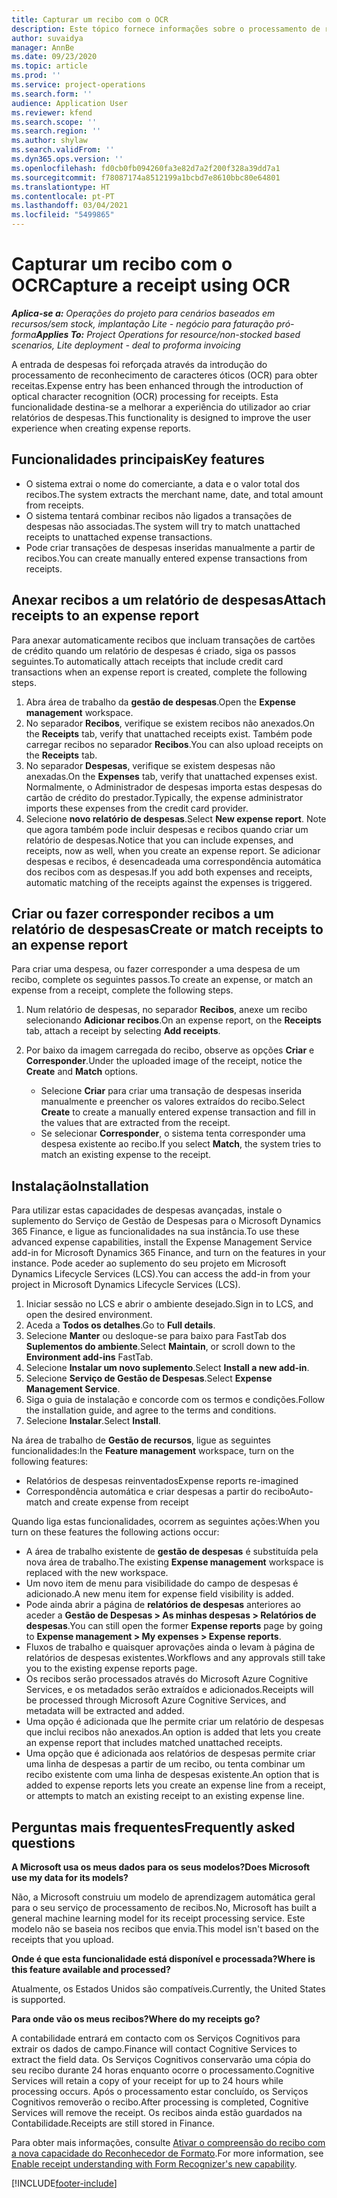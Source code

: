 ```yaml
---
title: Capturar um recibo com o OCR
description: Este tópico fornece informações sobre o processamento de reconhecimento de caracteres óticos (OCR) para obter recibos.
author: suvaidya
manager: AnnBe
ms.date: 09/23/2020
ms.topic: article
ms.prod: ''
ms.service: project-operations
ms.search.form: ''
audience: Application User
ms.reviewer: kfend
ms.search.scope: ''
ms.search.region: ''
ms.author: shylaw
ms.search.validFrom: ''
ms.dyn365.ops.version: ''
ms.openlocfilehash: fd0cb0fb094260fa3e82d7a2f200f328a39dd7a1
ms.sourcegitcommit: f78087174a8512199a1bcbd7e8610bbc80e64801
ms.translationtype: HT
ms.contentlocale: pt-PT
ms.lasthandoff: 03/04/2021
ms.locfileid: "5499865"
---
```

# <a name="capture-a-receipt-using-ocr"></a><span data-ttu-id="a92ea-103">Capturar um recibo com o OCR</span><span class="sxs-lookup"><span data-stu-id="a92ea-103">Capture a receipt using OCR</span></span>

<span data-ttu-id="a92ea-104">_**Aplica-se a:** Operações do projeto para cenários baseados em recursos/sem stock, implantação Lite - negócio para faturação pró-forma_</span><span class="sxs-lookup"><span data-stu-id="a92ea-104">_**Applies To:** Project Operations for resource/non-stocked based scenarios, Lite deployment - deal to proforma invoicing_</span></span>

<span data-ttu-id="a92ea-105">A entrada de despesas foi reforçada através da introdução do processamento de reconhecimento de caracteres óticos (OCR) para obter receitas.</span><span class="sxs-lookup"><span data-stu-id="a92ea-105">Expense entry has been enhanced through the introduction of optical character recognition (OCR) processing for receipts.</span></span> <span data-ttu-id="a92ea-106">Esta funcionalidade destina-se a melhorar a experiência do utilizador ao criar relatórios de despesas.</span><span class="sxs-lookup"><span data-stu-id="a92ea-106">This functionality is designed to improve the user experience when creating expense reports.</span></span>

## <a name="key-features"></a><span data-ttu-id="a92ea-107">Funcionalidades principais</span><span class="sxs-lookup"><span data-stu-id="a92ea-107">Key features</span></span>

- <span data-ttu-id="a92ea-108">O sistema extrai o nome do comerciante, a data e o valor total dos recibos.</span><span class="sxs-lookup"><span data-stu-id="a92ea-108">The system extracts the merchant name, date, and total amount from receipts.</span></span>
- <span data-ttu-id="a92ea-109">O sistema tentará combinar recibos não ligados a transações de despesas não associadas.</span><span class="sxs-lookup"><span data-stu-id="a92ea-109">The system will try to match unattached receipts to unattached expense transactions.</span></span>
- <span data-ttu-id="a92ea-110">Pode criar transações de despesas inseridas manualmente a partir de recibos.</span><span class="sxs-lookup"><span data-stu-id="a92ea-110">You can create manually entered expense transactions from receipts.</span></span>

## <a name="attach-receipts-to-an-expense-report"></a><span data-ttu-id="a92ea-111">Anexar recibos a um relatório de despesas</span><span class="sxs-lookup"><span data-stu-id="a92ea-111">Attach receipts to an expense report</span></span>

<span data-ttu-id="a92ea-112">Para anexar automaticamente recibos que incluam transações de cartões de crédito quando um relatório de despesas é criado, siga os passos seguintes.</span><span class="sxs-lookup"><span data-stu-id="a92ea-112">To automatically attach receipts that include credit card transactions when an expense report is created, complete the following steps.</span></span>

  1. <span data-ttu-id="a92ea-113">Abra área de trabalho da **gestão de despesas**.</span><span class="sxs-lookup"><span data-stu-id="a92ea-113">Open the **Expense management** workspace.</span></span>
  2. <span data-ttu-id="a92ea-114">No separador **Recibos**, verifique se existem recibos não anexados.</span><span class="sxs-lookup"><span data-stu-id="a92ea-114">On the **Receipts** tab, verify that unattached receipts exist.</span></span> <span data-ttu-id="a92ea-115">Também pode carregar recibos no separador **Recibos**.</span><span class="sxs-lookup"><span data-stu-id="a92ea-115">You can also upload receipts on the **Receipts** tab.</span></span>
  3. <span data-ttu-id="a92ea-116">No separador **Despesas**, verifique se existem despesas não anexadas.</span><span class="sxs-lookup"><span data-stu-id="a92ea-116">On the **Expenses** tab, verify that unattached expenses exist.</span></span> <span data-ttu-id="a92ea-117">Normalmente, o Administrador de despesas importa estas despesas do cartão de crédito do prestador.</span><span class="sxs-lookup"><span data-stu-id="a92ea-117">Typically, the expense administrator imports these expenses from the credit card provider.</span></span>
  4. <span data-ttu-id="a92ea-118">Selecione **novo relatório de despesas**.</span><span class="sxs-lookup"><span data-stu-id="a92ea-118">Select **New expense report**.</span></span> <span data-ttu-id="a92ea-119">Note que agora também pode incluir despesas e recibos quando criar um relatório de despesas.</span><span class="sxs-lookup"><span data-stu-id="a92ea-119">Notice that you can include expenses, and receipts, now as well, when you create an expense report.</span></span> <span data-ttu-id="a92ea-120">Se adicionar despesas e recibos, é desencadeada uma correspondência automática dos recibos com as despesas.</span><span class="sxs-lookup"><span data-stu-id="a92ea-120">If you add both expenses and receipts, automatic matching of the receipts against the expenses is triggered.</span></span>

## <a name="create-or-match-receipts-to-an-expense-report"></a><span data-ttu-id="a92ea-121">Criar ou fazer corresponder recibos a um relatório de despesas</span><span class="sxs-lookup"><span data-stu-id="a92ea-121">Create or match receipts to an expense report</span></span>
<span data-ttu-id="a92ea-122">Para criar uma despesa, ou fazer corresponder a uma despesa de um recibo, complete os seguintes passos.</span><span class="sxs-lookup"><span data-stu-id="a92ea-122">To create an expense, or match an expense from a receipt, complete the following steps.</span></span>

  1. <span data-ttu-id="a92ea-123">Num relatório de despesas, no separador **Recibos**, anexe um recibo selecionando **Adicionar recibos**.</span><span class="sxs-lookup"><span data-stu-id="a92ea-123">On an expense report, on the **Receipts** tab, attach a receipt by selecting **Add receipts**.</span></span>
  2. <span data-ttu-id="a92ea-124">Por baixo da imagem carregada do recibo, observe as opções **Criar** e **Corresponder**.</span><span class="sxs-lookup"><span data-stu-id="a92ea-124">Under the uploaded image of the receipt, notice the **Create** and **Match** options.</span></span>

      - <span data-ttu-id="a92ea-125">Selecione **Criar** para criar uma transação de despesas inserida manualmente e preencher os valores extraídos do recibo.</span><span class="sxs-lookup"><span data-stu-id="a92ea-125">Select **Create** to create a manually entered expense transaction and fill in the values that are extracted from the receipt.</span></span>
      - <span data-ttu-id="a92ea-126">Se selecionar **Corresponder**, o sistema tenta corresponder uma despesa existente ao recibo.</span><span class="sxs-lookup"><span data-stu-id="a92ea-126">If you select **Match**, the system tries to match an existing expense to the receipt.</span></span>

## <a name="installation"></a><span data-ttu-id="a92ea-127">Instalação</span><span class="sxs-lookup"><span data-stu-id="a92ea-127">Installation</span></span>

<span data-ttu-id="a92ea-128">Para utilizar estas capacidades de despesas avançadas, instale o suplemento do Serviço de Gestão de Despesas para o Microsoft Dynamics 365 Finance, e ligue as funcionalidades na sua instância.</span><span class="sxs-lookup"><span data-stu-id="a92ea-128">To use these advanced expense capabilities, install the Expense Management Service add-in for Microsoft Dynamics 365 Finance, and turn on the features in your instance.</span></span> <span data-ttu-id="a92ea-129">Pode aceder ao suplemento do seu projeto em Microsoft Dynamics Lifecycle Services (LCS).</span><span class="sxs-lookup"><span data-stu-id="a92ea-129">You can access the add-in from your project in Microsoft Dynamics Lifecycle Services (LCS).</span></span>

1. <span data-ttu-id="a92ea-130">Iniciar sessão no LCS e abrir o ambiente desejado.</span><span class="sxs-lookup"><span data-stu-id="a92ea-130">Sign in to LCS, and open the desired environment.</span></span>
2. <span data-ttu-id="a92ea-131">Aceda a **Todos os detalhes**.</span><span class="sxs-lookup"><span data-stu-id="a92ea-131">Go to **Full details**.</span></span>
3. <span data-ttu-id="a92ea-132">Selecione **Manter** ou desloque-se para baixo para FastTab dos **Suplementos do ambiente**.</span><span class="sxs-lookup"><span data-stu-id="a92ea-132">Select **Maintain**, or scroll down to the **Environment add-ins** FastTab.</span></span>
4. <span data-ttu-id="a92ea-133">Selecione **Instalar um novo suplemento**.</span><span class="sxs-lookup"><span data-stu-id="a92ea-133">Select **Install a new add-in**.</span></span>
5. <span data-ttu-id="a92ea-134">Selecione **Serviço de Gestão de Despesas**.</span><span class="sxs-lookup"><span data-stu-id="a92ea-134">Select **Expense Management Service**.</span></span>
6. <span data-ttu-id="a92ea-135">Siga o guia de instalação e concorde com os termos e condições.</span><span class="sxs-lookup"><span data-stu-id="a92ea-135">Follow the installation guide, and agree to the terms and conditions.</span></span>
7. <span data-ttu-id="a92ea-136">Selecione **Instalar**.</span><span class="sxs-lookup"><span data-stu-id="a92ea-136">Select **Install**.</span></span>

<span data-ttu-id="a92ea-137">Na área de trabalho de **Gestão de recursos**, ligue as seguintes funcionalidades:</span><span class="sxs-lookup"><span data-stu-id="a92ea-137">In the **Feature management** workspace, turn on the following features:</span></span>

- <span data-ttu-id="a92ea-138">Relatórios de despesas reinventados</span><span class="sxs-lookup"><span data-stu-id="a92ea-138">Expense reports re-imagined</span></span>
- <span data-ttu-id="a92ea-139">Correspondência automática e criar despesas a partir do recibo</span><span class="sxs-lookup"><span data-stu-id="a92ea-139">Auto-match and create expense from receipt</span></span>

<span data-ttu-id="a92ea-140">Quando liga estas funcionalidades, ocorrem as seguintes ações:</span><span class="sxs-lookup"><span data-stu-id="a92ea-140">When you turn on these features the following actions occur:</span></span>

- <span data-ttu-id="a92ea-141">A área de trabalho existente de **gestão de despesas** é substituída pela nova área de trabalho.</span><span class="sxs-lookup"><span data-stu-id="a92ea-141">The existing **Expense management** workspace is replaced with the new workspace.</span></span>
- <span data-ttu-id="a92ea-142">Um novo item de menu para visibilidade do campo de despesas é adicionado.</span><span class="sxs-lookup"><span data-stu-id="a92ea-142">A new menu item for expense field visibility is added.</span></span>
- <span data-ttu-id="a92ea-143">Pode ainda abrir a página de **relatórios de despesas** anteriores ao aceder a **Gestão de Despesas > As minhas despesas > Relatórios de despesas**.</span><span class="sxs-lookup"><span data-stu-id="a92ea-143">You can still open the former **Expense reports** page by going to **Expense management > My expenses > Expense reports**.</span></span>
- <span data-ttu-id="a92ea-144">Fluxos de trabalho e quaisquer aprovações ainda o levam à página de relatórios de despesas existentes.</span><span class="sxs-lookup"><span data-stu-id="a92ea-144">Workflows and any approvals still take you to the existing expense reports page.</span></span>
- <span data-ttu-id="a92ea-145">Os recibos serão processados através do Microsoft Azure Cognitive Services, e os metadados serão extraídos e adicionados.</span><span class="sxs-lookup"><span data-stu-id="a92ea-145">Receipts will be processed through Microsoft Azure Cognitive Services, and metadata will be extracted and added.</span></span>
- <span data-ttu-id="a92ea-146">Uma opção é adicionada que lhe permite criar um relatório de despesas que inclui recibos não anexados.</span><span class="sxs-lookup"><span data-stu-id="a92ea-146">An option is added that lets you create an expense report that includes matched unattached receipts.</span></span>
- <span data-ttu-id="a92ea-147">Uma opção que é adicionada aos relatórios de despesas permite criar uma linha de despesas a partir de um recibo, ou tenta combinar um recibo existente com uma linha de despesas existente.</span><span class="sxs-lookup"><span data-stu-id="a92ea-147">An option that is added to expense reports lets you create an expense line from a receipt, or attempts to match an existing receipt to an existing expense line.</span></span>

## <a name="frequently-asked-questions"></a><span data-ttu-id="a92ea-148">Perguntas mais frequentes</span><span class="sxs-lookup"><span data-stu-id="a92ea-148">Frequently asked questions</span></span>

<span data-ttu-id="a92ea-149">**A Microsoft usa os meus dados para os seus modelos?**</span><span class="sxs-lookup"><span data-stu-id="a92ea-149">**Does Microsoft use my data for its models?**</span></span>

<span data-ttu-id="a92ea-150">Não, a Microsoft construiu um modelo de aprendizagem automática geral para o seu serviço de processamento de recibos.</span><span class="sxs-lookup"><span data-stu-id="a92ea-150">No, Microsoft has built a general machine learning model for its receipt processing service.</span></span> <span data-ttu-id="a92ea-151">Este modelo não se baseia nos recibos que envia.</span><span class="sxs-lookup"><span data-stu-id="a92ea-151">This model isn't based on the receipts that you upload.</span></span>

<span data-ttu-id="a92ea-152">**Onde é que esta funcionalidade está disponível e processada?**</span><span class="sxs-lookup"><span data-stu-id="a92ea-152">**Where is this feature available and processed?**</span></span>

<span data-ttu-id="a92ea-153">Atualmente, os Estados Unidos são compatíveis.</span><span class="sxs-lookup"><span data-stu-id="a92ea-153">Currently, the United States is supported.</span></span>

<span data-ttu-id="a92ea-154">**Para onde vão os meus recibos?**</span><span class="sxs-lookup"><span data-stu-id="a92ea-154">**Where do my receipts go?**</span></span>

<span data-ttu-id="a92ea-155">A contabilidade entrará em contacto com os Serviços Cognitivos para extrair os dados de campo.</span><span class="sxs-lookup"><span data-stu-id="a92ea-155">Finance will contact Cognitive Services to extract the field data.</span></span> <span data-ttu-id="a92ea-156">Os Serviços Cognitivos conservarão uma cópia do seu recibo durante 24 horas enquanto ocorre o processamento.</span><span class="sxs-lookup"><span data-stu-id="a92ea-156">Cognitive Services will retain a copy of your receipt for up to 24 hours while processing occurs.</span></span> <span data-ttu-id="a92ea-157">Após o processamento estar concluído, os Serviços Cognitivos removerão o recibo.</span><span class="sxs-lookup"><span data-stu-id="a92ea-157">After processing is completed, Cognitive Services will remove the receipt.</span></span> <span data-ttu-id="a92ea-158">Os recibos ainda estão guardados na Contabilidade.</span><span class="sxs-lookup"><span data-stu-id="a92ea-158">Receipts are still stored in Finance.</span></span>

<span data-ttu-id="a92ea-159">Para obter mais informações, consulte [Ativar o compreensão do recibo com a nova capacidade do Reconhecedor de Formato](https://azure.microsoft.com/blog/enable-receipt-understanding-with-form-recognizer-s-new-capability/).</span><span class="sxs-lookup"><span data-stu-id="a92ea-159">For more information, see [Enable receipt understanding with Form Recognizer's new capability](https://azure.microsoft.com/blog/enable-receipt-understanding-with-form-recognizer-s-new-capability/).</span></span>


[!INCLUDE[footer-include](../includes/footer-banner.md)]
